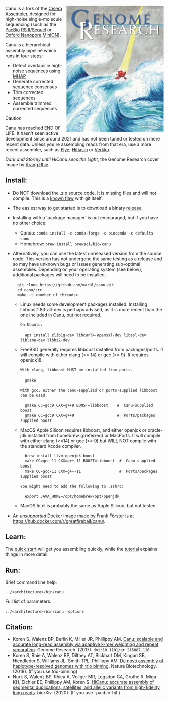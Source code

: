 <a href="documentation/HiCanu_Genome_Research.jpg"><img src="documentation/HiCanu_Genome_Research_Small.jpg" align="right" title="Dark and Stormy until HiCanu sees the Light, the Genome Research cover by Arang Rhie."></a>

Canu is a fork of the [Celera Assembler](http://wgs-assembler.sourceforge.net/wiki/index.php?title=Main_Page), designed for high-noise single-molecule sequencing (such as the [PacBio](http://www.pacb.com) [RS II](http://www.pacb.com/products-and-services/pacbio-systems/rsii/)/[Sequel](http://www.pacb.com/products-and-services/pacbio-systems/sequel/) or [Oxford Nanopore](https://www.nanoporetech.com/) [MinION](https://nanoporetech.com/products)).
 
Canu is a hierarchical assembly pipeline which runs in four steps:
* Detect overlaps in high-noise sequences using [MHAP](https://github.com/marbl/MHAP)
* Generate corrected sequence consensus
* Trim corrected sequences
* Assemble trimmed corrected sequences

>[!CAUTION]
>Canu has reached END OF LIFE.  It hasn't seen
active development since around 2021 and has not been tuned or tested on
more recent data.  Unless you're assembling reads from that era,
use a more recent assembler, such as
[Flye](https://github.com/mikolmogorov/Flye),
[Hifiasm](https://github.com/chhylp123/hifiasm) or
[Verkko](https://github.com/marbl/verkko).

*Dark and Stormy until HiCanu sees the Light*, the Genome Research cover image by [Arang Rhie](https://genomeinformatics.github.io/people/rhie/).

## Install:

* Do NOT download the .zip source code.  It is missing files and will not compile.  This is a [known flaw](https://github.com/dear-github/dear-github/issues/214) with git itself.

* The easiest way to get started is to download a binary [release](http://github.com/marbl/canu/releases).

* Installing with a 'package manager' is not encouraged, but if you have no other choice:
  * Conda: `conda install -c conda-forge -c bioconda -c defaults canu`
  * Homebrew: `brew install brewsci/bio/canu`

* Alternatively, you can use the latest unreleased version from the source
  code.  This version has not undergone the same testing as a release and so
  may have unknown bugs or issues generating sub-optimal assemblies.
  Depending on your operating system (see below), additional packages will
  need to be installed.

        git clone https://github.com/marbl/canu.git
        cd canu/src
        make -j <number of threads>

  * Linux needs some development packages installed.  Installing
    libboost1.83-all-dev is perhaps advised, as it is more recent than the one
    included in Canu, but not required.

        On Ubuntu:

          apt install zlib1g-dev libcurl4-openssl-dev libssl-dev liblzma-dev libbz2-dev

  * FreeBSD generally requires libboost installed from packages/ports.  It
    will compile with either clang (>= 14) or gcc (>= 9).  It requires
    openjdk18.

        With clang, libboost MUST be installed from ports.

          gmake

        With gcc, either the canu-supplied or ports-supplied libboost can be used.

          gmake CC=gcc9 CXX=g++9 BOOST=libboost    #  Canu-supplied boost
          gmake CC=gcc9 CXX=g++9                   #  Ports/packages supplied boost

  * MacOS Apple Silicon requires libboost, and either openjdk or oracle-jdk
    installed from homebrew (preferred) or MacPorts.  It will compile
    with either clang (>=14) or gcc (>= 9) but WILL NOT compile with the
    standard Xcode compiler.

          brew install llvm openjdk boost
          make CC=gcc-11 CXX=g++-11 BOOST=libboost  #  Canu-supplied boost
          make CC=gcc-11 CXX=g++-11                 #  Ports/packages supplied boost

        You might need to add the following to .zshrc:

          export JAVA_HOME=/opt/homebrew/opt/openjdk

  * MacOS Intel is probably the same as Apple Silicon, but not tested.

* An *unsupported* Docker image made by Frank Förster is at https://hub.docker.com/r/greatfireball/canu/.

## Learn:

The [quick start](http://canu.readthedocs.io/en/latest/quick-start.html) will get you assembling quickly, while the [tutorial](http://canu.readthedocs.io/en/latest/tutorial.html) explains things in more detail.

## Run:

Brief command line help:

    ../<architecture>/bin/canu

Full list of parameters:

    ../<architecture>/bin/canu -options

## Citation:
 - Koren S, Walenz BP, Berlin K, Miller JR, Phillippy AM. [Canu: scalable and accurate long-read assembly via adaptive k-mer weighting and repeat separation](https://doi.org/10.1101/gr.215087.116). Genome Research. (2017). `doi:10.1101/gr.215087.116`
 - Koren S, Rhie A, Walenz BP, Dilthey AT, Bickhart DM, Kingan SB, Hiendleder S, Williams JL, Smith TPL, Phillippy AM. [De novo assembly of haplotype-resolved genomes with trio binning](http://doi.org/10.1038/nbt.4277).  Nature Biotechnology.  (2018). (If you use trio-binning)
 - Nurk S, Walenz BP, Rhiea A, Vollger MR, Logsdon GA, Grothe R, Miga KH, Eichler EE, Phillippy AM, Koren S. [HiCanu: accurate assembly of segmental duplications, satellites, and allelic variants from high-fidelity long reads](https://doi.org/10.1101/2020.03.14.992248).  biorXiv.  (2020). (If you use -pacbio-hifi)
 

